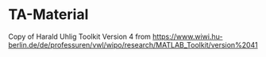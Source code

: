 # TA-Material
Copy of Harald Uhlig Toolkit Version 4 from https://www.wiwi.hu-berlin.de/de/professuren/vwl/wipo/research/MATLAB_Toolkit/version%2041
